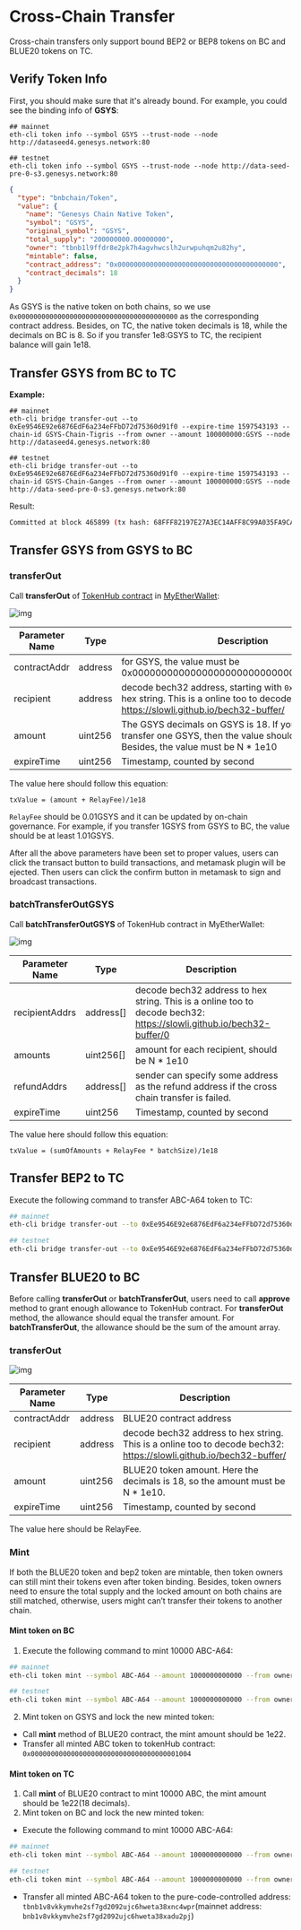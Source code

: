 # Cross-Chain Transfer

Cross-chain transfers only support bound BEP2 or BEP8 tokens on BC and BLUE20 tokens on TC.

## Verify Token Info

First, you should make sure that it's already bound. For example, you could see the binding info of **GSYS**:


```shell
## mainnet
eth-cli token info --symbol GSYS --trust-node --node http://dataseed4.genesys.network:80

## testnet
eth-cli token info --symbol GSYS --trust-node --node http://data-seed-pre-0-s3.genesys.network:80 
```

```json
{
  "type": "bnbchain/Token",
  "value": {
    "name": "Genesys Chain Native Token",
    "symbol": "GSYS",
    "original_symbol": "GSYS",
    "total_supply": "200000000.00000000",
    "owner": "tbnb1l9ffdr8e2pk7h4agvhwcslh2urwpuhqm2u82hy",
    "mintable": false,
    "contract_address": "0x0000000000000000000000000000000000000000",
    "contract_decimals": 18
  }
}
```

As GSYS is the native token on both chains, so we use `0x0000000000000000000000000000000000000000` as the corresponding contract address. Besides, on TC, the native token decimals is 18, while the decimals on BC is 8. So if you transfer 1e8:GSYS to TC, the recipient balance will gain 1e18.


## Transfer GSYS from BC to TC

**Example:**

```shell
## mainnet
eth-cli bridge transfer-out --to 0xEe9546E92e6876EdF6a234eFFbD72d75360d91f0 --expire-time 1597543193 --chain-id GSYS-Chain-Tigris --from owner --amount 100000000:GSYS --node http://dataseed4.genesys.network:80

## testnet
eth-cli bridge transfer-out --to 0xEe9546E92e6876EdF6a234eFFbD72d75360d91f0 --expire-time 1597543193 --chain-id GSYS-Chain-Ganges --from owner --amount 100000000:GSYS --node http://data-seed-pre-0-s3.genesys.network:80
```

Result:

```bash
Committed at block 465899 (tx hash: 68FFF82197E27A3EC14AFF8C99A035FA9CA7120312AA55E98D11DFC0F8D9F3B9, response: {Code:0 Data:[] Log:Msg 0:  Info: GasWanted:0 GasUsed:0 Events:[{Type: Attributes:[{Key:[84 114 97 110 115 102 101 114 79 117 116 83 101 113 117 101 110 99 101] Value:[49 49] XXX_NoUnkeyedLiteral:{} XXX_unrecognized:[] XXX_sizecache:0} {Key:[69 120 112 105 114 101 84 105 109 101] Value:[49 53 57 55 53 52 51 49 57 51] XXX_NoUnkeyedLiteral:{} XXX_unrecognized:[] XXX_sizecache:0} {Key:[97 99 116 105 111 110] Value:[99 114 111 115 115 84 114 97 110 115 102 101 114 79 117 116] XXX_NoUnkeyedLiteral:{} XXX_unrecognized:[] XXX_sizecache:0}] XXX_NoUnkeyedLiteral:{} XXX_unrecognized:[] XXX_sizecache:0}] Codespace: XXX_NoUnkeyedLiteral:{} XXX_unrecognized:[] XXX_sizecache:0})
```

## Transfer GSYS from GSYS to BC

### transferOut

Call **transferOut** of [TokenHub contract](https://raw.githubusercontent.com/shree-chain/nc-genesis-contract/master/abi/tokenhub.abi) in [MyEtherWallet](https://www.myetherwallet.com/):

![img](https://lh3.googleusercontent.com/q8-nnt12h8gvYyMe6iwLalwzY-1jHfQ11BsSyIz3qkQPCjp_-D-dIzPxZ-HuMJngCxTs7pt65-zSUIYImpsoO8bJ_QC_pyfPMu_2O7Lh65uDvVXrkhKqOakI070vKuEK3UNnlk8m)



| Parameter Name | Type    | Description                                                  |
| -------------- | ------- | ------------------------------------------------------------ |
| contractAddr   | address | for GSYS, the value must be 0x0000000000000000000000000000000000000000 |
| recipient      | address | decode bech32 address, starting with `0x` . To transfer to hex string. This is a online too to decode bech32: https://slowli.github.io/bech32-buffer/ |
| amount         | uint256 | The GSYS decimals on  GSYS is 18. If you want to transfer one GSYS, then the value should be 1e18. Besides, the value must be N * 1e10 |
| expireTime     | uint256 | Timestamp, counted by  second                                |

The value here should follow this equation:

```
txValue = (amount + RelayFee)/1e18
```

`RelayFee` should be 0.01GSYS and it can be updated by on-chain governance. For example, if you transfer 1GSYS from GSYS to BC, the value should be at least 1.01GSYS.

After all the above parameters have been set to proper values, users can click the transact button to build transactions, and metamask plugin will be ejected. Then users can click the confirm button in metamask to sign and broadcast transactions.


### batchTransferOutGSYS

Call **batchTransferOutGSYS** of TokenHub contract in MyEtherWallet:

![img](../../assets/batchTransferOutGSYS.png)

| Parameter Name | Type      | Description                                                  |
| -------------- | --------- | ------------------------------------------------------------ |
| recipientAddrs | address[] | decode bech32 address  to hex string. This is a online too to decode bech32: https://slowli.github.io/bech32-buffer/0 |
| amounts        | uint256[] | amount for each  recipient, should be N * 1e10               |
| refundAddrs    | address[] | sender can specify  some address as the refund address if the cross chain transfer is failed. |
| expireTime     | uint256   | Timestamp, counted by  second                                |


The value here should follow this equation:

```
txValue = (sumOfAmounts + RelayFee * batchSize)/1e18
```

## Transfer BEP2 to TC
Execute the following command to transfer ABC-A64 token to TC:
```bash
## mainnet
eth-cli bridge transfer-out --to 0xEe9546E92e6876EdF6a234eFFbD72d75360d91f0 --expire-time 1597543193 --chain-id GSYS-Chain-Tigris --from owner --amount 10000000000:ABC-A64 --node http://dataseed4.genesys.network:80

## testnet
eth-cli bridge transfer-out --to 0xEe9546E92e6876EdF6a234eFFbD72d75360d91f0 --expire-time 1597543193 --chain-id GSYS-Chain-Ganges --from owner --amount 10000000000:ABC-A64 --node http://data-seed-pre-0-s3.genesys.network:80
```
## Transfer BLUE20 to BC
Before calling **transferOut** or **batchTransferOut**, users need to call **approve** method to grant enough allowance to TokenHub contract. For **transferOut** method, the allowance should equal the transfer amount. For **batchTransferOut**, the allowance should be the sum of the amount array.

### transferOut

![img](https://lh3.googleusercontent.com/q8-nnt12h8gvYyMe6iwLalwzY-1jHfQ11BsSyIz3qkQPCjp_-D-dIzPxZ-HuMJngCxTs7pt65-zSUIYImpsoO8bJ_QC_pyfPMu_2O7Lh65uDvVXrkhKqOakI070vKuEK3UNnlk8m)

| Parameter Name | Type    | Description                                                  |
| ------------   | ------- | ------------------------------------------------------------ |
| contractAddr   | address | BLUE20 contract address                                       |
| recipient      | address | decode bech32 address  to hex string. This is a online too to decode bech32: https://slowli.github.io/bech32-buffer/ |
| amount         | uint256 | BLUE20 token amount.  Here the decimals is 18, so the amount must be N * 1e10. |
| expireTime     | uint256 | Timestamp, counted by  second                                |

The value here should be RelayFee.

### Mint

If both the BLUE20 token and bep2 token are mintable, then token owners can still mint their tokens even after token binding. Besides, token owners need to ensure the total supply and the locked amount on both chains are still matched, otherwise, users might can’t transfer their tokens to another chain.

#### Mint token on BC

1. Execute the following command to mint 10000 ABC-A64:
```bash
## mainnet
eth-cli token mint --symbol ABC-A64 --amount 1000000000000 --from owner --chain-id GSYS-Chain-Tigris --node http://dataseed4.genesys.network:80

## testnet
eth-cli token mint --symbol ABC-A64 --amount 1000000000000 --from owner --chain-id GSYS-Chain-Ganges --node http://data-seed-pre-0-s3.genesys.network:80
```

2. Mint token on GSYS and lock the new minted token:
* Call **mint** method of BLUE20 contract, the mint amount should be 1e22.
* Transfer all minted ABC token to tokenHub contract: `0x0000000000000000000000000000000000001004`

#### Mint token on TC

1. Call **mint** of BLUE20 contract to mint 10000 ABC, the mint amount should be 1e22(18 decimals).
2. Mint token on BC and lock the new minted token:

* Execute the following command to mint 10000 ABC-A64:
```bash
## mainnet
eth-cli token mint --symbol ABC-A64 --amount 1000000000000 --from owner --chain-id GSYS-Chain-Tigris --node http://dataseed4.genesys.network:80

## testnet
eth-cli token mint --symbol ABC-A64 --amount 1000000000000 --from owner --chain-id GSYS-Chain-Ganges --node http://data-seed-pre-0-s3.genesys.network:80
```
* Transfer all minted ABC-A64 token to the pure-code-controlled address: `tbnb1v8vkkymvhe2sf7gd2092ujc6hweta38xnc4wpr`(mainnet address: `bnb1v8vkkymvhe2sf7gd2092ujc6hweta38xadu2pj`)